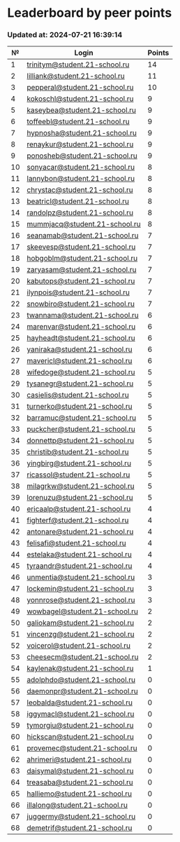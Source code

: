 # Leaderboard by peer points

### Updated at: 2024-07-21 16:39:14

| № | Login | Points |
|---|-------|--------|
|1|trinitym@student.21-school.ru|14|
|2|lilliank@student.21-school.ru|11|
|3|pepperal@student.21-school.ru|10|
|4|kokoschl@student.21-school.ru|9|
|5|kaseybea@student.21-school.ru|9|
|6|toffeebl@student.21-school.ru|9|
|7|hypnosha@student.21-school.ru|9|
|8|renaykur@student.21-school.ru|9|
|9|ponosheb@student.21-school.ru|9|
|10|sonyacar@student.21-school.ru|8|
|11|lannybon@student.21-school.ru|8|
|12|chrystac@student.21-school.ru|8|
|13|beatricl@student.21-school.ru|8|
|14|randolpz@student.21-school.ru|8|
|15|mummjacq@student.21-school.ru|8|
|16|seanamab@student.21-school.ru|7|
|17|skeevesp@student.21-school.ru|7|
|18|hobgoblm@student.21-school.ru|7|
|19|zaryasam@student.21-school.ru|7|
|20|kabutops@student.21-school.ru|7|
|21|ilynpois@student.21-school.ru|7|
|22|snowbiro@student.21-school.ru|7|
|23|twannama@student.21-school.ru|6|
|24|marenvar@student.21-school.ru|6|
|25|hayheadt@student.21-school.ru|6|
|26|yaniraka@student.21-school.ru|6|
|27|mavericl@student.21-school.ru|6|
|28|wifedoge@student.21-school.ru|5|
|29|tysanegr@student.21-school.ru|5|
|30|casielis@student.21-school.ru|5|
|31|turnerko@student.21-school.ru|5|
|32|barramuc@student.21-school.ru|5|
|33|puckcher@student.21-school.ru|5|
|34|donnettp@student.21-school.ru|5|
|35|christib@student.21-school.ru|5|
|36|yingbirg@student.21-school.ru|5|
|37|ricassol@student.21-school.ru|5|
|38|milagrkw@student.21-school.ru|5|
|39|lorenuzu@student.21-school.ru|5|
|40|ericaalp@student.21-school.ru|4|
|41|fighterf@student.21-school.ru|4|
|42|antonare@student.21-school.ru|4|
|43|felisafi@student.21-school.ru|4|
|44|estelaka@student.21-school.ru|4|
|45|tyraandr@student.21-school.ru|4|
|46|unmentia@student.21-school.ru|3|
|47|lockemin@student.21-school.ru|3|
|48|yonnrose@student.21-school.ru|3|
|49|wowbagel@student.21-school.ru|2|
|50|galiokam@student.21-school.ru|2|
|51|vincenzg@student.21-school.ru|2|
|52|voicerol@student.21-school.ru|2|
|53|cheesecm@student.21-school.ru|2|
|54|kaylenak@student.21-school.ru|1|
|55|adolphdo@student.21-school.ru|0|
|56|daemonpr@student.21-school.ru|0|
|57|leobalda@student.21-school.ru|0|
|58|iggymacl@student.21-school.ru|0|
|59|tymorgiu@student.21-school.ru|0|
|60|hickscan@student.21-school.ru|0|
|61|provemec@student.21-school.ru|0|
|62|ahrimeri@student.21-school.ru|0|
|63|daisymal@student.21-school.ru|0|
|64|treasaba@student.21-school.ru|0|
|65|halliemo@student.21-school.ru|0|
|66|illalong@student.21-school.ru|0|
|67|juggermy@student.21-school.ru|0|
|68|demetrif@student.21-school.ru|0|


